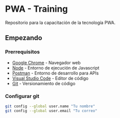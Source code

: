 # PWA - Training

Repositorio para la capacitación de la tecnología PWA.

## Empezando

### Prerrequisitos

- [Google Chrome](https://www.google.com/intl/es/chrome/) - Navegador web
- [Node](https://nodejs.org/es/) - Entorno de ejecución de Javascript
- [Postman](https://www.getpostman.com/) - Entorno de desarrollo para APIs
- [Visual Studio Code](https://code.visualstudio.com/) - Editor de código
- [Git](https://git-scm.com/) - Versionamiento de código

### Configurar git

```bash
git config --global user.name "Tu nombre"
git config --global user.email "Tu correo"
```